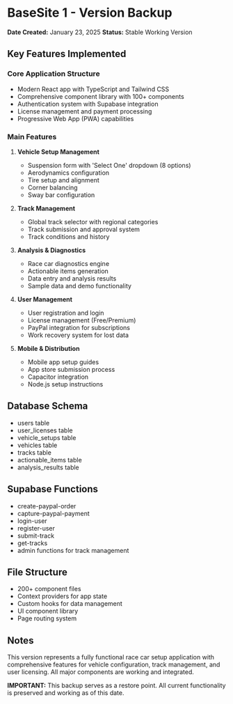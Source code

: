 # BaseSite 1 - Version Backup

**Date Created:** January 23, 2025
**Status:** Stable Working Version

## Key Features Implemented

### Core Application Structure
- Modern React app with TypeScript and Tailwind CSS
- Comprehensive component library with 100+ components
- Authentication system with Supabase integration
- License management and payment processing
- Progressive Web App (PWA) capabilities

### Main Features
1. **Vehicle Setup Management**
   - Suspension form with 'Select One' dropdown (8 options)
   - Aerodynamics configuration
   - Tire setup and alignment
   - Corner balancing
   - Sway bar configuration

2. **Track Management**
   - Global track selector with regional categories
   - Track submission and approval system
   - Track conditions and history

3. **Analysis & Diagnostics**
   - Race car diagnostics engine
   - Actionable items generation
   - Data entry and analysis results
   - Sample data and demo functionality

4. **User Management**
   - User registration and login
   - License management (Free/Premium)
   - PayPal integration for subscriptions
   - Work recovery system for lost data

5. **Mobile & Distribution**
   - Mobile app setup guides
   - App store submission process
   - Capacitor integration
   - Node.js setup instructions

## Database Schema
- users table
- user_licenses table
- vehicle_setups table
- vehicles table
- tracks table
- actionable_items table
- analysis_results table

## Supabase Functions
- create-paypal-order
- capture-paypal-payment
- login-user
- register-user
- submit-track
- get-tracks
- admin functions for track management

## File Structure
- 200+ component files
- Context providers for app state
- Custom hooks for data management
- UI component library
- Page routing system

## Notes
This version represents a fully functional race car setup application with comprehensive features for vehicle configuration, track management, and user licensing. All major components are working and integrated.

**IMPORTANT:** This backup serves as a restore point. All current functionality is preserved and working as of this date.